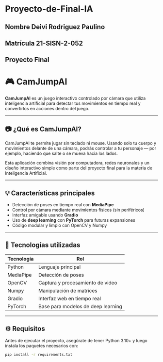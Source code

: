 # Proyecto-de-Final-IA

## Nombre Deivi Rodriguez Paulino 

## Matrícula 21-SISN-2-052 

## Proyecto Final 

# 🎮 CamJumpAI

**CamJumpAI** es un juego interactivo controlado por cámara que utiliza inteligencia artificial para detectar tus movimientos en tiempo real y convertirlos en acciones dentro del juego.

---

## 📷 ¿Qué es CamJumpAI?

CamJumpAI te permite jugar sin teclado ni mouse. Usando solo tu cuerpo y movimientos delante de una cámara, podrás controlar a tu personaje — por ejemplo, haciendo que salte o se mueva hacia los lados.

Esta aplicación combina visión por computadora, redes neuronales y un diseño interactivo simple como parte del proyecto final para la materia de Inteligencia Artificial.

---

## 💡 Características principales

- Detección de poses en tiempo real con **MediaPipe**
- Control por cámara mediante movimientos físicos (sin periféricos)
- Interfaz amigable usando **Gradio**
- Uso de **deep learning** con **PyTorch** para futuras expansiones
- Código modular y limpio con OpenCV y Numpy

---

## 🧠 Tecnologías utilizadas

| Tecnología   | Rol                               |
|--------------|------------------------------------|
| Python       | Lenguaje principal                 |
| MediaPipe    | Detección de poses                 |
| OpenCV       | Captura y procesamiento de video   |
| Numpy        | Manipulación de matrices           |
| Gradio       | Interfaz web en tiempo real        |
| PyTorch      | Base para modelos de deep learning |

---

## ⚙️ Requisitos

Antes de ejecutar el proyecto, asegúrate de tener Python 3.10+ y luego instala los paquetes necesarios con:

```bash
pip install -r requirements.txt

